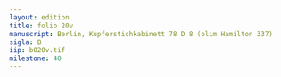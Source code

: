 ```yaml
---
layout: edition
title: folio 20v
manuscript: Berlin, Kupferstichkabinett 78 D 8 (olim Hamilton 337)
sigla: B
iip: b020v.tif
milestone: 40
---
```

